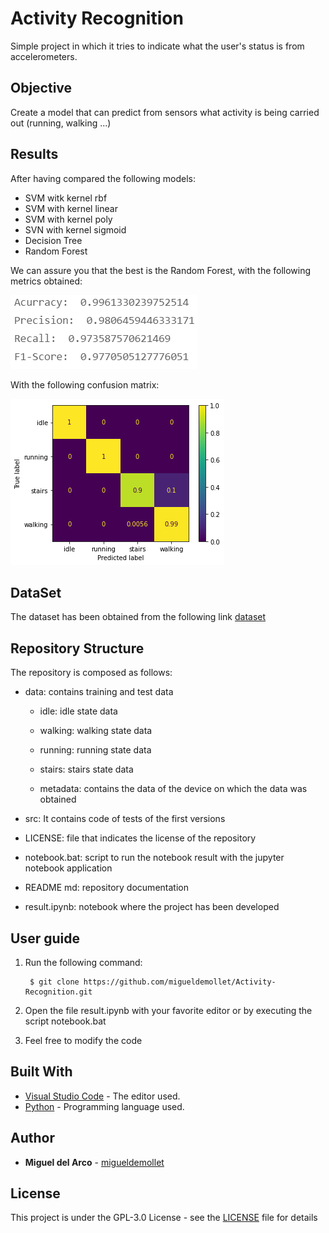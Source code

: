 # Activity Recognition
Simple project in which it tries to indicate what the user's status is from accelerometers.

## Objective
Create a model that can predict from sensors what activity is being carried out (running, walking ...)

## Results
After having compared the following models:
* SVM witk kernel rbf
* SVM with kernel linear
* SVM with kernel poly
* SVN with kernel sigmoid
* Decision Tree
* Random Forest

We can assure you that the best is the Random Forest, with the following metrics obtained:

![metric image](https://github.com/migueldemollet/Activity-Recognition/blob/main/img/metricas.png)

With the following confusion matrix:

![metric image](https://github.com/migueldemollet/Activity-Recognition/blob/main/img/output.png)

## DataSet
The dataset has been obtained from the following link [dataset](https://www.kaggle.com/kosovanolexandr/data-for-activity-recognition)

## Repository Structure
The repository is composed as follows:

* data: contains training and test data

    * idle: idle state data

    * walking: walking state data

    * running: running state data

    * stairs: stairs state data

    * metadata: contains the data of the device on which the data was obtained

* src: It contains code of tests of the first versions

* LICENSE: file that indicates the license of the repository

* notebook.bat: script to run the notebook result with the jupyter notebook application

* README md: repository documentation

* result.ipynb: notebook where the project has been developed

## User guide
1. Run the following command:

        $ git clone https://github.com/migueldemollet/Activity-Recognition.git

2. Open the file result.ipynb with your favorite editor or by executing the script notebook.bat

3. Feel free to modify the code

## Built With
* [Visual Studio Code](https://code.visualstudio.com/) - The editor used.
* [Python](https://www.python.org/) - Programming language used.

## Author
* **Miguel del Arco** - [migueldemollet](https://github.com/migueldemollet)

## License
This project is under the GPL-3.0 License - see the [LICENSE](LICENSE) file for details
